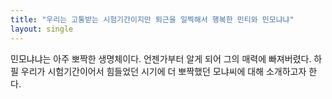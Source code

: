 ```yaml
---
title: "우리는 고통받는 시험기간이지만 퇴근을 일찍해서 행복한 민티와 민모냐냐"
layout: single
---
```


민모냐냐는 아주 뽀짝한 생명체이다. 언젠가부터 알게 되어 그의 매력에 빠져버렸다. 하필 우리가 시험기간이어서 힘들었던 시기에 더 뽀짝했던 모냐씨에 대해 소개하고자 한다.

